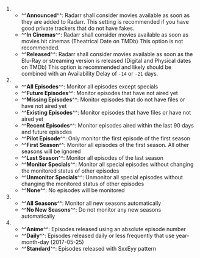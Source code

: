 <!-- markdownlint-disable MD030 MD041-->
1.  - ^^**Announced**^^: Radarr shall consider movies available as soon as they are added to Radarr. This setting is recommended if you have good private trackers that do not have fakes.
    - ^^**In Cinemas**^^: Radarr shall consider movies available as soon as movies hit cinemas (Theatrical Date on TMDb) This option is not recommended.
    - ^^**Released**^^: Radarr shall consider movies available as soon as the Blu-Ray or streaming version is released (Digital and Physical dates on TMDb) This option is recommended and likely should be combined with an Availability Delay of `-14` or `-21` days.
2.  - ^^**All Episodes**^^: Monitor all episodes except specials
    - ^^**Future Episodes**^^: Monitor episodes that have not aired yet
    - ^^**Missing Episodes**^^: Monitor episodes that do not have files or have not aired yet
    - ^^**Existing Episodes**^^: Monitor episodes that have files or have not aired yet
    - ^^**Recent Episodes**^^: Monitor episodes aired within the last 90 days and future episodes
    - ^^**Pilot Episode**^^: Only monitor the first episode of the first season
    - ^^**First Season**^^: Monitor all episodes of the first season. All other seasons will be ignored
    - ^^**Last Season**^^: Monitor all episodes of the last season
    - ^^**Monitor Specials**^^: Monitor all special episodes without changing the monitored status of other episodes
    - ^^**Unmonitor Specials**^^: Unmonitor all special episodes without changing the monitored status of other episodes
    - ^^**None**^^: No episodes will be monitored
3.  - ^^**All Seasons**^^: Monitor all new seasons automatically
    - ^^**No New Seasons**^^: Do not monitor any new seasons automatically
4.  - ^^**Anime**^^: Episodes released using an absolute episode number
    - ^^**Daily**^^: Episodes released daily or less frequently that use year-month-day (2017-05-25)
    - ^^**Standard**^^: Episodes released with SxxEyy pattern
<!-- markdownlint-enable MD030 MD041-->
